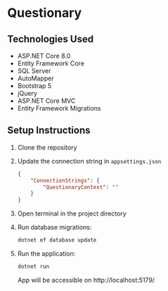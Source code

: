 # Questionary

## Technologies Used

- ASP.NET Core 8.0
- Entity Framework Core
- SQL Server
- AutoMapper
- Bootstrap 5
- jQuery
- ASP.NET Core MVC
- Entity Framework Migrations

## Setup Instructions

1. Clone the repository
2. Update the connection string in `appsettings.json`

    ```json
    {
        "ConnectionStrings": {
            "QuestionaryContext": ""
        }
    }
    ```
3. Open terminal in the project directory
4. Run database migrations:
   ```bash
   dotnet ef database update
   ```
5. Run the application:
   ```bash
   dotnet run
   ```
   App will be accessible on  http://localhost:5179/
